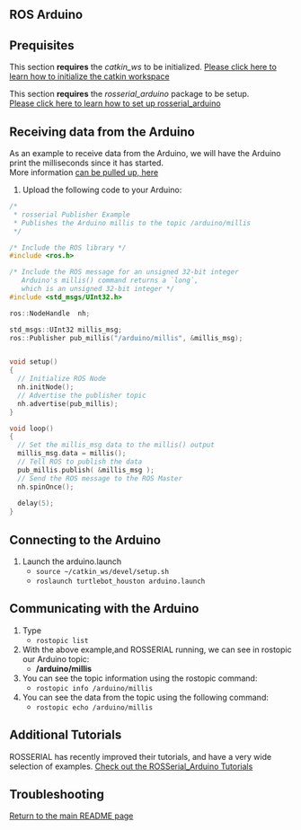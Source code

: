 ## ROS Arduino

## Prequisites
This section **requires** the *catkin_ws* to be initialized.
[Please click here to learn how to initialize the catkin workspace](08-Catkin_Workspace.md)

This section **requires** the *rosserial_arduino* package to be setup.  
[Please click here to learn how to set up rosserial_arduino](11-ROS_Arduino.md)

## Receiving data from the Arduino
As an example to receive data from the Arduino, we will have the Arduino print the milliseconds since it has started.  
More information [can be pulled up, here](http://wiki.ros.org/rosserial_arduino/Tutorials/)

1. Upload the following code to your Arduino:

```c
/*
 * rosserial Publisher Example
 * Publishes the Arduino millis to the topic /arduino/millis
 */

/* Include the ROS library */
#include <ros.h>

/* Include the ROS message for an unsigned 32-bit integer
   Arduino's millis() command returns a `long`,
   which is an unsigned 32-bit integer */
#include <std_msgs/UInt32.h>

ros::NodeHandle  nh;

std_msgs::UInt32 millis_msg;
ros::Publisher pub_millis("/arduino/millis", &millis_msg);


void setup()
{
  // Initialize ROS Node
  nh.initNode();
  // Advertise the publisher topic
  nh.advertise(pub_millis);
}

void loop()
{
  // Set the millis_msg data to the millis() output
  millis_msg.data = millis();
  // Tell ROS to publish the data
  pub_millis.publish( &millis_msg );
  // Send the ROS message to the ROS Master
  nh.spinOnce();
  
  delay(5);
}
```

## Connecting to the Arduino

1. Launch the arduino.launch
    * `source ~/catkin_ws/devel/setup.sh`
    * `roslaunch turtlebot_houston arduino.launch`

## Communicating with the Arduino
1. Type
    * `rostopic list`
2. With the above example,and ROSSERIAL running, we can see in rostopic our Arduino topic:
    * __/arduino/millis__
3. You can see the topic information using the rostopic command:
    * `rostopic info /arduino/millis`
3. You can see the data from the topic using the following command:
    * `rostopic echo /arduino/millis`

## Additional Tutorials
ROSSERIAL has recently improved their tutorials, and have a very wide selection of examples.
[Check out the ROSSerial_Arduino Tutorials](http://wiki.ros.org/rosserial_arduino/Tutorials)

## Troubleshooting
 

[Return to the main README page](/README.md)
